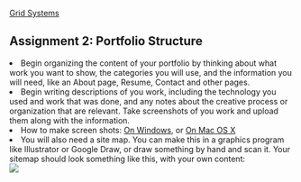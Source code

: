 [Grid Systems](http://owenroberts.github.io/mmp350/week2/index.html)  

<h2>Assignment 2: Portfolio Structure</h2>
<li>Begin organizing the content of your portfolio by thinking about what work you want to show, the categories you will use, and the information you will need, like an About page, Resume, Contact and other pages.</li>
<li>Begin writing descriptions of you work, including the technology you used and work that was done, and any notes about the creative process or organization that are relevant.  Take screenshots of you work and upload them along with the information.</li>
<li>How to make screen shots: <a href="http://www.wikihow.com/Take-a-Screenshot-in-Microsoft-Windows" target="_blank">On Windows,</a> or <a href="http://graphicssoft.about.com/od/screencapturemac/ht/macscreenshot.htm" target="_blank">On Mac OS X</a></li>
<li>You will also need a site map.  You can make this in a graphics program like Illustrator or Google Draw, or draw something by hand and scan it.  Your sitemap should look something like this, with your own content:</li>
<img src="https://raw.github.com/owenroberts/mmp350/master/week2/structure.jpg" />